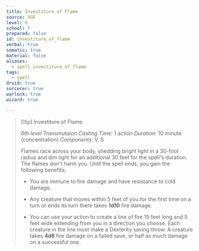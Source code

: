 ```yaml
---
title: Investiture of Flame
source: XGE
level: 6
school: T
prepared: false
id: investiture_of_flame
verbal: true
somatic: true
material: false
aliases:
  - spell_investiture_of_flame
tags:
  - spell
druid: true
sorcerer: true
warlock: true
wizard: true

---
```

>[!tip] Investiture of Flame
>
> *6th level Transmutaion*
> *Casting Time:* 1 action
> *Duration:* 10 minute (concentration)
> *Components:* V, S
>
>Flames race across your body, shedding bright light in a 30-foot radius and dim light for an additional 30 feet for the spell's duration. The flames don't harm you. Until the spell ends, you gain the following benefits:
>
>-  You are immune to fire damage and have resistance to cold damage.
>
>-  Any creature that moves within 5 feet of you for the first time on a turn or ends its turn there takes **1d10** fire damage.
>
>-  You can use your action to create a line of fire 15 feet long and 5 feet wide extending from you in a direction you choose. Each creature in the line must make a Dexterity saving throw. A creature takes **4d8** fire damage on a failed save, or half as much damage on a successful one.
>

